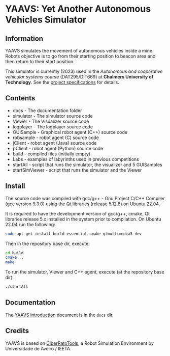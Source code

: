 # YAAVS: Yet Another Autonomous Vehicles Simulator  

## Information

YAAVS simulates the movement of autonomous vehicles inside a mine.  
Robots objective is to go from their starting position to beacon area and then return to their start position.

This simulator is currently (2023) used in the *Autonomous and cooperative vehicular systems* course (DAT295/DIT669) at **Chalmers University of Technology**.
See the [project specifications](docs/2023-project-chalmers-dat295.md) for details.

## Contents

* docs -                The documentation folder
* simulator -           The simulator source code
* Viewer -              The Visualizer source code
* logplayer -           The logplayer source code
* GUISample -           Graphical robot agent (C++) source code
* robsample -           robot agent (C) source code
* jClient -             robot agent (Java) source code
* pClient -             robot agent (Python) source code
* build -               compiled files (initially empty)
* Labs -                examples of labyrinths used in previous competitions
* startAll -            script that runs the simulator, the visualizer and 5 GUISamples
* startSimViewer -      script that runs the simulator and the Viewer

## Install

The source code was compiled with gcc/g++ - Gnu Project C/C++ Compiler
(gcc version  9.3.0) using the Qt libraries (release 5.12.8) on Ubuntu 22.04.

It is required to have the development version of gcc/g++, cmake, Qt libraries
release 5.x installed in the system prior to compilation.
On Ubuntu 22.04 run the following:
```bash
sudo apt-get install build-essential cmake qtmultimedia5-dev
```

Then in the repository base dir, execute:
```bash
cd build
cmake ..
make
```

To run the simulator, Viewer and C++ agent, execute (at the repository base dir):
```bash
./startAll
```

## Documentation

The [YAAVS introduction](docs/yaavs_intro.md) document is in the `docs` dir.

## Credits

YAAVS is based on [CiberRatoTools](https://github.com/iris-ua/ciberRatoTools), a Robot Simulation Environment by Universidade de Aveiro / IEETA.
